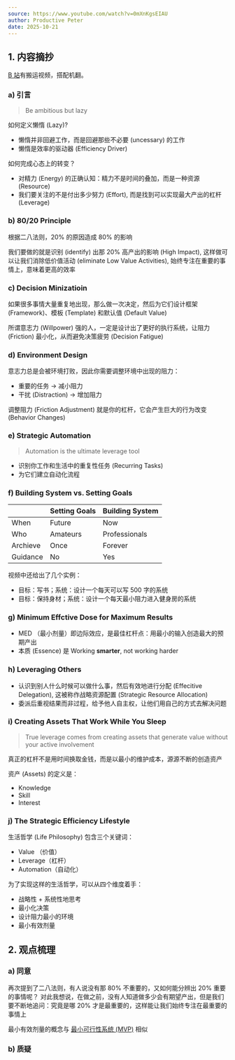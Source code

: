 ```yaml
---
source: https://www.youtube.com/watch?v=0mXnKgsEIAU
author: Productive Peter
date: 2025-10-21
---
```


## 1. 内容摘抄

[B 站]([https://www.bilibili.com/video/BV1KDdUYbEB2?spm_id_from=333.788.videopod.sections&vd_source=bfb2e50dad8e670124c382656b85473e](https://www.bilibili.com/video/BV1AEZJY1EeJ/?spm_id_from=333.337.search-card.all.click&vd_source=bfb2e50dad8e670124c382656b85473e))有搬运视频，搭配机翻。

### a) 引言

> Be ambitious but lazy

如何定义懒惰 (Lazy)?

- 懒惰并非回避工作，而是回避那些不必要 (uncessary) 的工作
- 懒惰是效率的驱动器 (Efficiency Driver)

如何完成心态上的转变？

- 对精力 (Energy) 的正确认知：精力不是时间的叠加，而是一种资源 (Resource)
- 我们要关注的不是付出多少努力 (Effort), 而是找到可以实现最大产出的杠杆 (Leverage)

### b) 80/20 Principle

根据二八法则，20% 的原因造成 80% 的影响

我们要做的就是识别 (identify) 出那 20% 高产出的影响 (High Impact), 这样做可以让我们消除低价值活动 (eliminate Low Value Activities), 始终专注在重要的事情上，意味着更高的效率

### c) Decision Minizatioin

如果很多事情大量重复地出现，那么做一次决定，然后为它们设计框架 (Framework)、模板 (Template) 和默认值 (Default Value)

所谓意志力 (Willpower) 强的人，一定是设计出了更好的执行系统，让阻力 (Friction) 最小化，从而避免决策疲劳 (Decision Fatigue)

### d) Environment Design

意志力总是会被环境打败，因此你需要调整环境中出现的阻力：

- 重要的任务 → 减小阻力
- 干扰 (Distraction) → 增加阻力

调整阻力 (Friction Adjustment) 就是你的杠杆，它会产生巨大的行为改变 (Behavior Changes)

### e) Strategic Automation

> Automation is the ultimate leverage tool

- 识别你工作和生活中的重复性任务 (Recurring Tasks)
- 为它们建立自动化流程

### f) Building System vs. Setting Goals

|          | Setting Goals | Building System |
|----------|---------------|-----------------|
| When     | Future        | Now             |
| Who      | Amateurs      | Professionals   |
| Archieve | Once          | Forever         |
| Guidance | No            | Yes             |

视频中还给出了几个实例：

- 目标：写书；系统：设计一个每天可以写 500 字的系统
- 目标：保持身材；系统：设计一个每天最小阻力进入健身房的系统

### g) Minimum Effctive Dose for Maximum Results

- MED （最小剂量）即边际效应，是最佳杠杆点：用最小的输入创造最大的预期产出
- 本质 (Essence) 是 Working **smarter**, not working harder

### h) Leveraging Others

- 认识到别人什么时候可以做什么事，然后有效地进行分配 (Effecitive Delegation), 这被称作战略资源配置 (Strategic Resource Allocation)
- 委派后重视结果而非过程，给予他人自主权，让他们用自己的方式去解决问题

### i) Creating Assets That Work While You Sleep 

> True leverage comes from creating assets that generate value without your active involvement

真正的杠杆不是用时间换取金钱，而是以最小的维护成本，源源不断的创造资产

资产 (Assets) 的定义是：

- Knowledge
- Skill
- Interest

### j) The Strategic Efficiency Lifestyle 

生活哲学 (Life Philosophy) 包含三个关键词：

- Value （价值）
- Leverage（杠杆）
- Automation（自动化）

为了实现这样的生活哲学，可以从四个维度着手：

- 战略性 + 系统性地思考
- 最小化决策
- 设计阻力最小的环境
- 最小有效剂量

## 2. 观点梳理

### a) 同意

再次提到了二八法则，有人说没有那 80% 不重要的，又如何能分辨出 20% 重要的事情呢？
对此我想说，在做之前，没有人知道做多少会有期望产出，但是我们要不断地追问：究竟是哪 20% 才是最重要的，这样能让我们始终专注在最重要的事情上

最小有效剂量的概念与 [最小可行性系统 (MVP)](ref-认知训练模型.md) 相似

### b) 质疑
